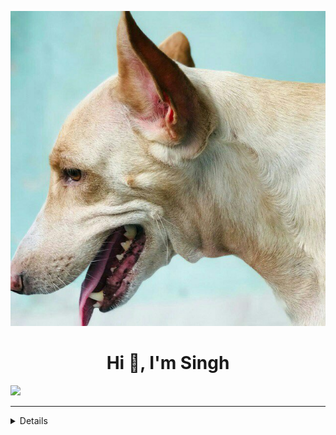 ![banner](https://raw.githubusercontent.com/confusedkarma/confusedkarma/main/banner.png)

<h1 align="center">Hi 👋, I'm Singh</h1>
  </a>


 <a href="https://t.me/ConfusedKarma" style="text-decoration: none;">
    <img src="https://img.shields.io/badge/telegram-%2326A5E4?&style=for-the-badge&logo=telegram&logoColor=white"/>
  </a>

---

<details>

<!-- Stats Section -->
<details>
<summary>Stats</summary>
  <br/>
  <img src="https://github-readme-stats.vercel.app/api?username=ConfusedKarma&hide_border=true&theme=react&show_icons=true&bg_color=1a1c1f&custom_title=Confused%20Karma%27s%20GitHub%20Stats" alt="GitHub Stats" />
  <br/>
  <img src="https://github-readme-stats.vercel.app/api/top-langs/?username=ConfusedKarma&layout=compact&hide_border=true&theme=react&bg_color=1a1c1f" alt="Top Language" />
</details>
</div>
